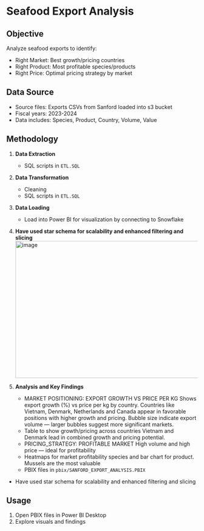 # Seafood Export Analysis

## Objective
Analyze seafood exports to identify:
- Right Market: Best growth/pricing countries
- Right Product: Most profitable species/products
- Right Price: Optimal pricing strategy by market

## Data Source
- Source files: Exports CSVs from Sanford loaded into s3 bucket
- Fiscal years: 2023-2024
- Data includes: Species, Product, Country, Volume, Value

## Methodology
1. **Data Extraction**
   - SQL scripts in `ETL.SQL`
2. **Data Transformation**
   - Cleaning
   - SQL scripts in `ETL.SQL`
3. **Data Loading**
   - Load into Power BI for visualization by connecting to Snowflake
     
4. **Have used star schema  for scalability and enhanced filtering and slicing**
   <img width="649" height="360" alt="image" src="https://github.com/user-attachments/assets/dd8462c3-d9b9-400b-8f17-ff15ac5efc8b" />


5. **Analysis and Key Findings**
   - MARKET POSITIONING: EXPORT GROWTH VS PRICE PER KG
     Shows export growth (%) vs price per kg by country.
     Countries like Vietnam, Denmark, Netherlands and Canada appear in favorable positions with higher growth and pricing.
     Bubble size  indicate export volume — larger bubbles suggest more significant markets.
   - Table to show growth/pricing across countries
     Vietnam and Denmark lead in combined growth and pricing potential.
   - PRICING_STRATEGY: PROFITABLE MARKET
      High volume and high price — ideal for profitability
   - Heatmaps for market profitability species and bar chart for product.
     Mussels are the most valuable 
   - PBIX files in `pbix/SANFORD_EXPORT_ANALYSIS.PBIX`
- Have used star schema  for scalability and enhanced filtering and slicing

## Usage
1. Open PBIX files in Power BI Desktop
2. Explore visuals and findings


